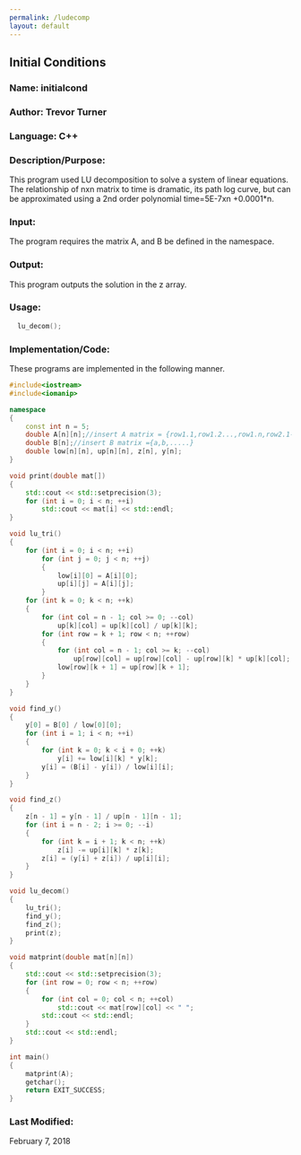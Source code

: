 ```yaml
---
permalink: /ludecomp
layout: default
---
```


## Initial Conditions

### Name: initialcond
### Author: Trevor Turner
### Language: C++

### Description/Purpose: 
This program used LU decomposition to solve a system of linear equations. The relationship of nxn matrix to time is dramatic, its path log curve, but can be approximated using a 2nd order polynomial time=5E-7xn +0.0001*n.

### Input:
The program requires the matrix A, and B be defined in the namespace.
 
### Output: 
This program outputs the solution in the z array.

### Usage:
```c++
  lu_decom();
```
### Implementation/Code:
These programs are implemented in the following manner. 
```c++
#include<iostream>
#include<iomanip>

namespace
{
	const int n = 5;
	double A[n][n];//insert A matrix = {row1.1,row1.2...,row1.n,row2.1-row2.n---rown.n};
	double B[n];//insert B matrix ={a,b,.....}
	double low[n][n], up[n][n], z[n], y[n];
}

void print(double mat[])
{
	std::cout << std::setprecision(3);
	for (int i = 0; i < n; ++i)
		std::cout << mat[i] << std::endl;
}

void lu_tri()
{
	for (int i = 0; i < n; ++i)
		for (int j = 0; j < n; ++j)
		{
			low[i][0] = A[i][0];
			up[i][j] = A[i][j];
		}
	for (int k = 0; k < n; ++k)
	{
		for (int col = n - 1; col >= 0; --col)
			up[k][col] = up[k][col] / up[k][k];
		for (int row = k + 1; row < n; ++row)
		{
			for (int col = n - 1; col >= k; --col)
				up[row][col] = up[row][col] - up[row][k] * up[k][col];
			low[row][k + 1] = up[row][k + 1];
		}
	}
}

void find_y()
{
	y[0] = B[0] / low[0][0];
	for (int i = 1; i < n; ++i)
	{
		for (int k = 0; k < i + 0; ++k)
			y[i] += low[i][k] * y[k];
		y[i] = (B[i] - y[i]) / low[i][i];
	}
}

void find_z()
{
	z[n - 1] = y[n - 1] / up[n - 1][n - 1];
	for (int i = n - 2; i >= 0; --i)
	{
		for (int k = i + 1; k < n; ++k)
			z[i] -= up[i][k] * z[k];
		z[i] = (y[i] + z[i]) / up[i][i];
	}
}

void lu_decom()
{
	lu_tri();
	find_y();
	find_z();
	print(z);
}

void matprint(double mat[n][n])
{
	std::cout << std::setprecision(3);
	for (int row = 0; row < n; ++row)
	{
		for (int col = 0; col < n; ++col)
			std::cout << mat[row][col] << " ";
		std::cout << std::endl;
	}
	std::cout << std::endl;
}

int main()
{
	matprint(A);
	getchar();
	return EXIT_SUCCESS;
}
```

### Last Modified:
February 7, 2018

